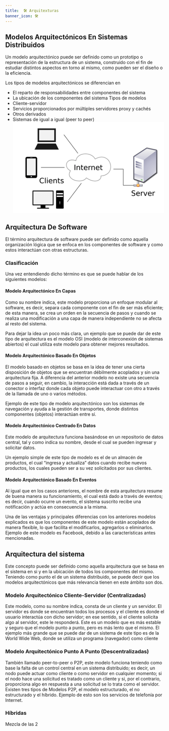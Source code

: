 ```yaml
---
title:  🛠️ Arquitexturas
banner_icon: 🛠️
---
```

## Modelos Arquitectónicos En Sistemas Distribuidos 
Un modelo arquitectónico puede ser definido como un prototipo o representación de la estructura de un sistema, construido con el fin de estudiar distintos aspectos en torno al mismo, como pueden ser el diseño o la eficiencia. 

Los tipos de modelos arquitectónicos se diferencian en 
- El reparto de responsabilidades entre componentes del sistema
- La ubicación de los componentes del sistema 
Tipos de modelos 
- Cliente-servidor 
- Servicios proporcionados por múltiples servidores proxy y cachés
- Otros derivados
- Sistemas de igual a igual (peer to peer)
![Caracteristicas](/sistemas-distribuidos/Examen1/images/peerpeer.webp)

## Arquitectura De Software 
El término arquitectura de software puede ser definido como aquella organización lógica que se enfoca en los componentes de software y como estos interactúan con otras estructuras.

### Clasificación 
Una vez entendiendo dicho término es que se puede hablar de los siguientes modelos: 
#### Modelo Arquitectónico En Capas
Como su nombre indica, este modelo proporciona un enfoque modular al software, es decir, separa cada componente con el fin de ser más eficiente; de esta manera, se crea un orden en la secuencia de pasos y cuando se realiza una modificación a una capa de manera independiente no se afecta al resto del sistema.

Para dejar la idea un poco más clara, un ejemplo que se puede dar de este tipo de arquitectura es el modelo OSI (modelo de interconexión de sistemas abiertos) el cual utiliza este modelo para obtener mejores resultados. 

#### Modelo Arquitectónico Basado En Objetos
El modelo basado en objetos se basa en la idea de tener una cierta disposición de objetos que se encuentran débilmente acoplados y sin una arquitectura fija. A diferencia del anterior modelo no existe una secuencia de pasos a seguir, en cambio, la interacción está dada a través de un conector o interfaz donde cada objeto puede interactuar con otro a través de la llamada de uno o varios métodos.

Ejemplo de este tipo de modelo arquitectónico son los sistemas de navegación y ayuda a la gestión de transportes, donde distintos componentes (objetos) interactúan entre sí.

#### Modelo Arquitectónico Centrado En Datos
Este modelo de arquitectura funciona basándose en un repositorio de datos central, tal y como indica su nombre, desde el cual se pueden ingresar y solicitar datos. 

Un ejemplo simple de este tipo de modelo es el de un almacén de productos, el cual “ingresa y actualiza” datos cuando recibe nuevos productos, los cuales pueden ser a su vez solicitados por sus clientes.

#### Modelo Arquitectónico Basado En Eventos
Al igual que en los casos anteriores, el nombre de esta arquitectura resume de buena manera su funcionamiento, el cual está dado a través de eventos; es decir, cuando ocurre un evento, el sistema suscrito recibe una notificación y actúa en consecuencia a la misma. 

Una de las ventajas y principales diferencias con los anteriores modelos explicados es que los componentes de este modelo están acoplados de manera flexible, lo que facilita el modificarlos, agregarlos o eliminarlos. Ejemplo de este modelo es Facebook, debido a las características antes mencionadas.
## Arquitectura del sistema
Este concepto puede ser definido como aquella arquitectura que se basa en el sistema en si y en la ubicación de todos los componentes del mismo. Teniendo como punto el de un sistema distribuido, se puede decir que los modelos arquitectónicos que más relevancia tienen en este ámbito son dos.

### Modelo Arquitectónico Cliente-Servidor (Centralizadas)
Este modelo, como su nombre indica, consta de un cliente y un servidor. El servidor es donde se encuentran todos los procesos y el cliente es donde el usuario interactúa con dicho servidor; en ese sentido, si el cliente solicita algo al servidor, este le responderá. Este es un modelo que es más estable y seguro que el modelo punto a punto, pero es más lento que el mismo. El ejemplo más grande que se puede dar de un sistema de este tipo es de la World Wide Web, donde se utiliza un programa (navegador) como cliente

### Modelo Arquitectónico Punto A Punto (Descentralizadas)
También llamado peer-to-peer o P2P, este modelo funciona teniendo como base la falta de un control central en un sistema distribuido; es decir, un nodo puede actuar como cliente o como servidor en cualquier momento; si el nodo hace una solicitud es tratado como un cliente y si, por el contrario, proporciona algo en respuesta a una solicitud se lo trata como el servidor. Existen tres tipos de Modelos P2P, el modelo estructurado, el no estructurado y el híbrido. Ejemplo de esto son los servicios de telefonía por Internet.

### Híbridas
Mezcla de las 2
